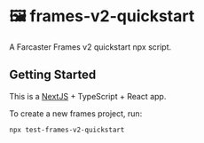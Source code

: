 # 🖼️ frames-v2-quickstart

A Farcaster Frames v2 quickstart npx script.

## Getting Started

This is a [NextJS](https://nextjs.org/) + TypeScript + React app.

To create a new frames project, run:
```{bash}
npx test-frames-v2-quickstart
```
